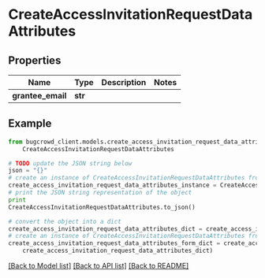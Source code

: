 # CreateAccessInvitationRequestDataAttributes


## Properties

Name | Type | Description | Notes
------------ | ------------- | ------------- | -------------
**grantee_email** | **str** |  | 

## Example

```python
from bugcrowd_client.models.create_access_invitation_request_data_attributes import
    CreateAccessInvitationRequestDataAttributes

# TODO update the JSON string below
json = "{}"
# create an instance of CreateAccessInvitationRequestDataAttributes from a JSON string
create_access_invitation_request_data_attributes_instance = CreateAccessInvitationRequestDataAttributes.from_json(json)
# print the JSON string representation of the object
print
CreateAccessInvitationRequestDataAttributes.to_json()

# convert the object into a dict
create_access_invitation_request_data_attributes_dict = create_access_invitation_request_data_attributes_instance.to_dict()
# create an instance of CreateAccessInvitationRequestDataAttributes from a dict
create_access_invitation_request_data_attributes_form_dict = create_access_invitation_request_data_attributes.from_dict(
    create_access_invitation_request_data_attributes_dict)
```
[[Back to Model list]](../README.md#documentation-for-models) [[Back to API list]](../README.md#documentation-for-api-endpoints) [[Back to README]](../README.md)


